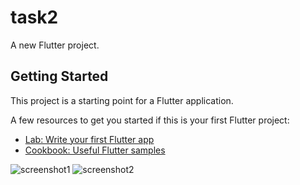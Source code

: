 # task2

A new Flutter project.

## Getting Started

This project is a starting point for a Flutter application.

A few resources to get you started if this is your first Flutter project:

- [Lab: Write your first Flutter app](https://docs.flutter.dev/get-started/codelab)
- [Cookbook: Useful Flutter samples](https://docs.flutter.dev/cookbook)

![screenshot1](https://github.com/Manarrnagy/ICT_HUB_TASK2/assets/103520346/ba3ecee7-eb8c-4ecc-ba76-5243a6d1a40c)
![screenshot2](https://github.com/Manarrnagy/ICT_HUB_TASK2/assets/103520346/6facc58e-576c-4a4d-9dbc-82e3862a7ca6)
